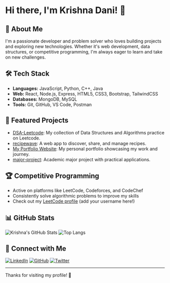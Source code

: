 # Hi there, I'm Krishna Dani! 👋

## 🚀 About Me
I'm a passionate developer and problem solver who loves building projects and exploring new technologies. Whether it's web development, data structures, or competitive programming, I'm always eager to learn and take on new challenges.

## 🛠️ Tech Stack
- **Languages:** JavaScript, Python, C++, Java
- **Web:** React, Node.js, Express, HTML5, CSS3, Bootstrap, TailwindCSS
- **Databases:** MongoDB, MySQL
- **Tools:** Git, GitHub, VS Code, Postman

## 🌟 Featured Projects

- [DSA-Leetcode](https://github.com/krishnadani/DSA-Leetcode): My collection of Data Structures and Algorithms practice on Leetcode.
- [recipewave](https://github.com/krishnadani/recipewave): A web app to discover, share, and manage recipes.
- [My Portfolio Website](https://github.com/krishnadani/My-Portfolio-Website): My personal portfolio showcasing my work and journey.
- [major-project](https://github.com/krishnadani/major-project): Academic major project with practical applications.

## 🏆 Competitive Programming
- Active on platforms like LeetCode, Codeforces, and CodeChef
- Consistently solve algorithmic problems to improve my skills
- Check out my [LeetCode profile](https://leetcode.com/) (add your username here!)

## 📊 GitHub Stats

![Krishna's GitHub Stats](https://github-readme-stats.vercel.app/api?username=krishnadani&show_icons=true&hide_title=true&count_private=true&theme=radical)
![Top Langs](https://github-readme-stats.vercel.app/api/top-langs/?username=krishnadani&layout=compact&theme=radical)

## 🤝 Connect with Me

[![LinkedIn](https://img.shields.io/badge/LinkedIn-blue?style=flat&logo=linkedin)](https://www.linkedin.com/in/krishnadani/)
[![GitHub](https://img.shields.io/badge/GitHub-100000?style=flat&logo=github&logoColor=white)](https://github.com/krishnadani)
[![Twitter](https://img.shields.io/badge/Twitter-blue?style=flat&logo=twitter)](https://twitter.com/) <!-- Add your Twitter handle -->

---

Thanks for visiting my profile! 🚀
